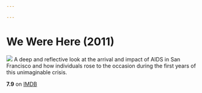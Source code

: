 ```yaml
---

---
```


# We Were Here (2011)
![](https://m.media-amazon.com/images/M/MV5BMTQ0NDg0MjM5Nl5BMl5BanBnXkFtZTcwMDk3NTU4Ng@@._V1_SX300.jpg)
A deep and reflective look at the arrival and impact of AIDS in San Francisco and how individuals rose to the occasion during the first years of this unimaginable crisis.

**7.9** on [IMDB](https://www.imdb.com/title/tt1787837)
